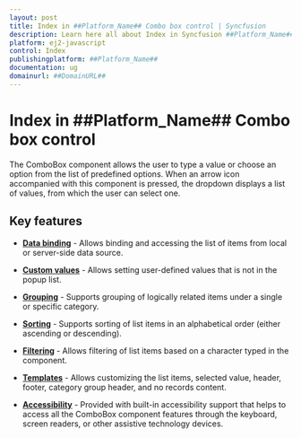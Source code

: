 ```yaml
---
layout: post
title: Index in ##Platform_Name## Combo box control | Syncfusion
description: Learn here all about Index in Syncfusion ##Platform_Name## Combo box control of Syncfusion Essential JS 2 and more.
platform: ej2-javascript
control: Index 
publishingplatform: ##Platform_Name##
documentation: ug
domainurl: ##DomainURL##
---
```


# Index in ##Platform_Name## Combo box control

The ComboBox component allows the user to type a value or choose an option from the list of predefined options. When an arrow icon accompanied with this component is pressed, the dropdown displays a list of values, from which the user can select one.

## Key features

* **[Data binding](./data-binding)** - Allows binding and accessing the list of items from local or server-side data source.

* **[Custom values](https://ej2.syncfusion.com/javascript/documentation/combo-box/es5-getting-started/#custom-values)** - Allows setting user-defined values that is not in the popup list.

* **[Grouping](./grouping)** - Supports grouping of logically related items under a single or specific category.

* **[Sorting](../api/combo-box/#sortorder)** - Supports sorting of list items in an alphabetical order (either ascending or descending).

* **[Filtering](./filtering)** - Allows filtering of list items based on a character typed in the component.

* **[Templates](./templates)** - Allows customizing the list items, selected value, header, footer, category group header, and no records content.

* **[Accessibility](./accessibility)** - Provided with built-in accessibility support that helps to access all the ComboBox component features through the keyboard, screen readers, or other assistive technology devices.